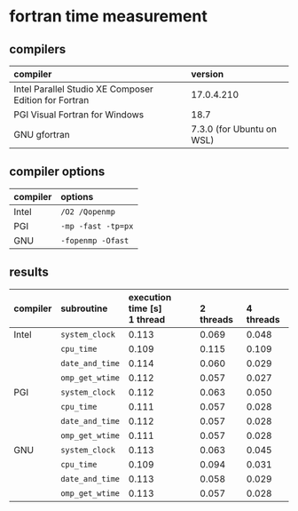 # fortran time measurement

## compilers

|compiler|version|
|:--|:--|
|Intel Parallel Studio XE Composer Edition for Fortran|17.0.4.210|
|PGI Visual Fortran for Windows|18.7|
|GNU gfortran|7.3.0 (for Ubuntu on WSL)|


## compiler options
|compiler|options|
|:--|:--|
|Intel|`/O2 /Qopenmp`|
|PGI|`-mp -fast -tp=px`|
|GNU|`-fopenmp -Ofast`|

## results

|compiler|subroutine|execution time [s]<br>1 thread|<br>2 threads|<br>4 threads|
|:--|:--|:--|:--|:--|
|Intel|`system_clock` |0.113|0.069|0.048|
|     |`cpu_time`     |0.109|0.115|0.109|
|     |`date_and_time`|0.114|0.060|0.029|
|     |`omp_get_wtime`|0.112|0.057|0.027|
|PGI  |`system_clock` |0.112|0.063|0.050|
|     |`cpu_time`     |0.111|0.057|0.028|
|     |`date_and_time`|0.112|0.057|0.028|
|     |`omp_get_wtime`|0.111|0.057|0.028|
|GNU  |`system_clock` |0.113|0.063|0.045|
|     |`cpu_time`     |0.109|0.094|0.031|
|     |`date_and_time`|0.113|0.058|0.029|
|     |`omp_get_wtime`|0.113|0.057|0.028|
